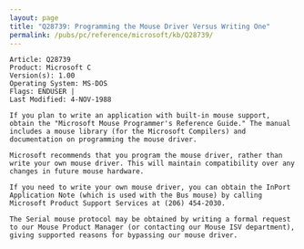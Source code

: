 ```yaml
---
layout: page
title: "Q28739: Programming the Mouse Driver Versus Writing One"
permalink: /pubs/pc/reference/microsoft/kb/Q28739/
---
```


	Article: Q28739
	Product: Microsoft C
	Version(s): 1.00
	Operating System: MS-DOS
	Flags: ENDUSER |
	Last Modified: 4-NOV-1988
	
	If you plan to write an application with built-in mouse support,
	obtain the "Microsoft Mouse Programmer's Reference Guide." The manual
	includes a mouse library (for the Microsoft Compilers) and
	documentation on programming the mouse driver.
	
	Microsoft recommends that you program the mouse driver, rather than
	write your own mouse driver. This will maintain compatibility over any
	changes in future mouse hardware.
	
	If you need to write your own mouse driver, you can obtain the InPort
	Application Note (which is used with the Bus mouse) by calling
	Microsoft Product Support Services at (206) 454-2030.
	
	The Serial mouse protocol may be obtained by writing a formal request
	to our Mouse Product Manager (or contacting our Mouse ISV department),
	giving supported reasons for bypassing our mouse driver.
